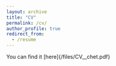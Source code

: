 ```yaml
---
layout: archive
title: "CV"
permalink: /cv/
author_profile: true
redirect_from:
  - /resume
---
```

You can find it [here]{/files/CV__chet.pdf}
